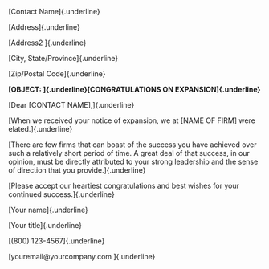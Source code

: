 [Contact Name]{.underline}

[Address]{.underline}

[Address2 ]{.underline}

[City, State/Province]{.underline}

[Zip/Postal Code]{.underline}

**[OBJECT: ]{.underline}[CONGRATULATIONS ON EXPANSION]{.underline}**

[Dear \[CONTACT NAME\],]{.underline}

[When we received your notice of expansion, we at \[NAME OF FIRM\] were
elated.]{.underline}

[There are few firms that can boast of the success you have achieved
over such a relatively short period of time. A great deal of that
success, in our opinion, must be directly attributed to your strong
leadership and the sense of direction that you provide.]{.underline}

[Please accept our heartiest congratulations and best wishes for your
continued success.]{.underline}

[Your name]{.underline}

[Your title]{.underline}

[(800) 123-4567]{.underline}

[youremail\@yourcompany.com ]{.underline}
